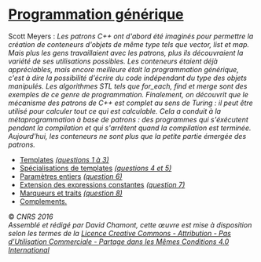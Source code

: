 # [Programmation générique](README.md)

Scott Meyers : *Les patrons C++ ont d'abord été imaginés pour permettre la création de conteneurs d'objets de même type tels que vector, list et map. Mais plus les gens travaillaient avec les patrons, plus ils découvraient la variété de ses utilisations possibles. Les conteneurs étaient déjà appréciables, mais encore meilleure était la programmation générique, c'est à dire la possibilité d'écrire du code indépendant du type des objets manipulés. Les algorithmes STL tels que for\_each, find et merge sont des exemples de ce genre de programmation. Finalement, on découvrit que le mécanisme des patrons de C++ est complet au sens de Turing : il peut être utilisé pour calculer tout ce qui est calculable. Cela a conduit à la métaprogrammation à base de patrons : des programmes qui s'éxécutent pendant la compilation et qui s'arrêtent quand la compilation est terminée. Aujourd'hui, les conteneurs ne sont plus que la petite partie émergée des patrons.*

  - [Templates](FondamentauxTemplates.md) *[(questions 1 à 3)](CoefsGenerique.md)*
  - [Spécialisations de templates](IntroSpecialisation.md) *[(questions 4 et 5)](CoefsGenerique#a4TesteurCoefunsignedshort.md)*
  - [Paramètres entiers](ParametresEntiers.md) *[(question 6)](CoefsGenerique#a6Testeursint.md)*
  - [Extension des expressions constantes](Cpp11Const.md) *[(question 7)](CoefsGenerique#a7VérificationdunombredebitsutilisépourunCoef.md)*
  - [Marqueurs et traits](MarqueursTraits.md) *[(question 8)](CoefsGenerique#a8Questionbonus.md)*
  - [Complements.](TheorieGeneriqueComplements.md)

  
  
© *CNRS 2016*  
*Assemblé et rédigé par David Chamont, cette œuvre est mise à disposition selon les termes de la [Licence Creative Commons - Attribution - Pas d’Utilisation Commerciale - Partage dans les Mêmes Conditions 4.0 International](http://creativecommons.org/licenses/by-nc-sa/4.0/)*
